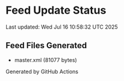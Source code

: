 # Feed Update Status
Last updated: Wed Jul 16 10:58:32 UTC 2025

## Feed Files Generated
- master.xml (81077 bytes)

Generated by GitHub Actions
